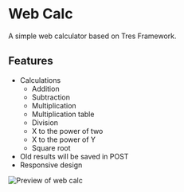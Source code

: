 # Web Calc
A simple web calculator based on Tres Framework.

## Features
- Calculations
    - Addition
    - Subtraction
    - Multiplication
    - Multiplication table
    - Division
    - X to the power of two
    - X to the power of Y
    - Square root
- Old results will be saved in POST
- Responsive design

![Preview of web calc](https://i.imgur.com/6AYsfM0.png)
